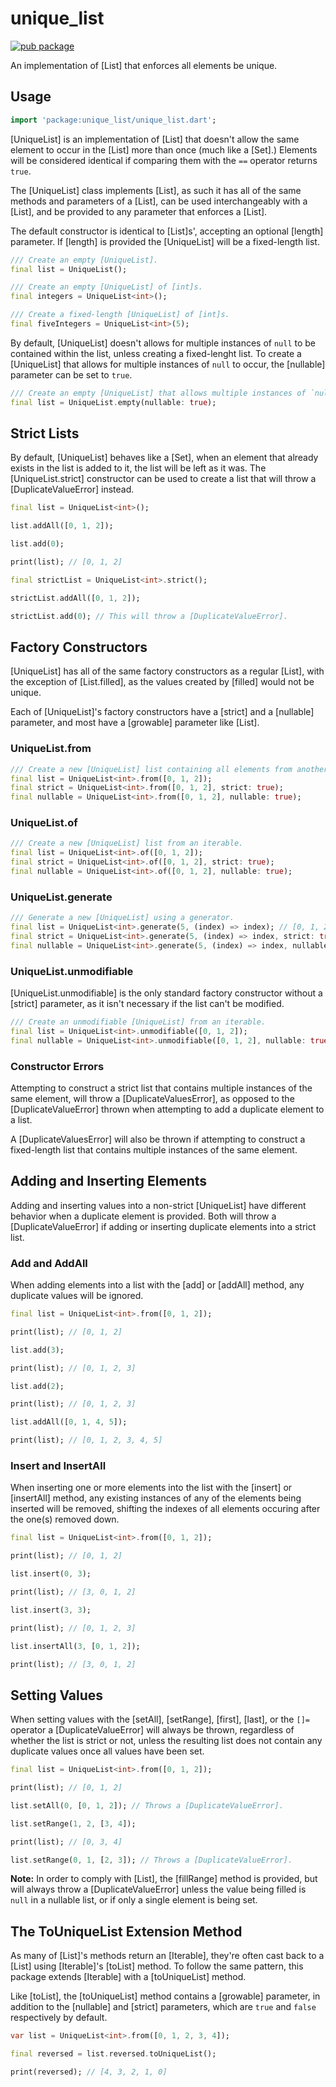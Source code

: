 # unique_list

[![pub package](https://img.shields.io/pub/v/unique_list.svg)](https://pub.dartlang.org/packages/unique_list)

An implementation of [List] that enforces all elements be unique.

## Usage

```dart
import 'package:unique_list/unique_list.dart';
```

[UniqueList] is an implementation of [List] that doesn't allow the same element
to occur in the [List] more than once (much like a [Set].) Elements will be
considered identical if comparing them with the `==` operator returns `true`.

The [UniqueList] class implements [List], as such it has all of the same methods
and parameters of a [List], can be used interchangeably with a [List], and be
provided to any parameter that enforces a [List].

The default constructor is identical to [List]s', accepting an optional [length]
parameter. If [length] is provided the [UniqueList] will be a fixed-length list.

```dart
/// Create an empty [UniqueList].
final list = UniqueList();

/// Create an empty [UniqueList] of [int]s.
final integers = UniqueList<int>();

/// Create a fixed-length [UniqueList] of [int]s.
final fiveIntegers = UniqueList<int>(5);
```

By default, [UniqueList] doesn't allows for multiple instances of `null` to be
contained within the list, unless creating a fixed-lenght list. To create a
[UniqueList] that allows for multiple instances of `null` to occur, the [nullable]
parameter can be set to `true`.

```dart
/// Create an empty [UniqueList] that allows multiple instances of `null`.
final list = UniqueList.empty(nullable: true);
```

## Strict Lists

By default, [UniqueList] behaves like a [Set], when an element that already exists
in the list is added to it, the list will be left as it was. The [UniqueList.strict]
constructor can be used to create a list that will throw a [DuplicateValueError]
instead.

```dart
final list = UniqueList<int>();

list.addAll([0, 1, 2]);

list.add(0);

print(list); // [0, 1, 2]

final strictList = UniqueList<int>.strict();

strictList.addAll([0, 1, 2]);

strictList.add(0); // This will throw a [DuplicateValueError].
```

## Factory Constructors

[UniqueList] has all of the same factory constructors as a regular [List], with
the exception of [List.filled], as the values created by [filled] would not be
unique.

Each of [UniqueList]'s factory constructors have a [strict] and a [nullable]
parameter, and most have a [growable] parameter like [List].

### UniqueList.from

```dart
/// Create a new [UniqueList] list containing all elements from another list.
final list = UniqueList<int>.from([0, 1, 2]);
final strict = UniqueList<int>.from([0, 1, 2], strict: true);
final nullable = UniqueList<int>.from([0, 1, 2], nullable: true);
```

### UniqueList.of

```dart
/// Create a new [UniqueList] list from an iterable.
final list = UniqueList<int>.of([0, 1, 2]);
final strict = UniqueList<int>.of([0, 1, 2], strict: true);
final nullable = UniqueList<int>.of([0, 1, 2], nullable: true);
```

### UniqueList.generate

```dart
/// Generate a new [UniqueList] using a generator.
final list = UniqueList<int>.generate(5, (index) => index); // [0, 1, 2, 3, 4]
final strict = UniqueList<int>.generate(5, (index) => index, strict: true);
final nullable = UniqueList<int>.generate(5, (index) => index, nullable: true);
```

### UniqueList.unmodifiable

[UniqueList.unmodifiable] is the only standard factory constructor without a [strict]
parameter, as it isn't necessary if the list can't be modified.

```dart
/// Create an unmodifiable [UniqueList] from an iterable.
final list = UniqueList<int>.unmodifiable([0, 1, 2]);
final nullable = UniqueList<int>.unmodifiable([0, 1, 2], nullable: true);
```

### Constructor Errors

Attempting to construct a strict list that contains multiple instances of the same
element, will throw a [DuplicateValuesError], as opposed to the [DuplicateValueError]
thrown when attempting to add a duplicate element to a list.

A [DuplicateValuesError] will also be thrown if attempting to construct a fixed-length
list that contains multiple instances of the same element.

## Adding and Inserting Elements

Adding and inserting values into a non-strict [UniqueList] have different behavior
when a duplicate element is provided. Both will throw a [DuplicateValueError]
if adding or inserting duplicate elements into a strict list.

### Add and AddAll

When adding elements into a list with the [add] or [addAll] method, any duplicate
values will be ignored.

```dart
final list = UniqueList<int>.from([0, 1, 2]);

print(list); // [0, 1, 2]

list.add(3);

print(list); // [0, 1, 2, 3]

list.add(2);

print(list); // [0, 1, 2, 3]

list.addAll([0, 1, 4, 5]);

print(list); // [0, 1, 2, 3, 4, 5]
```

### Insert and InsertAll

When inserting one or more elements into the list with the [insert] or [insertAll]
method, any existing instances of any of the elements being inserted will be removed,
shifting the indexes of all elements occuring after the one(s) removed down.

```dart
final list = UniqueList<int>.from([0, 1, 2]);

print(list); // [0, 1, 2]

list.insert(0, 3);

print(list); // [3, 0, 1, 2]

list.insert(3, 3);

print(list); // [0, 1, 2, 3]

list.insertAll(3, [0, 1, 2]);

print(list); // [3, 0, 1, 2]
```

## Setting Values

When setting values with the [setAll], [setRange], [first], [last], or the `[]=`
operator a [DuplicateValueError] will always be thrown, regardless of whether the
list is strict or not, unless the resulting list does not contain any duplicate
values once all values have been set.

```dart
final list = UniqueList<int>.from([0, 1, 2]);

print(list); // [0, 1, 2]

list.setAll(0, [0, 1, 2]); // Throws a [DuplicateValueError].

list.setRange(1, 2, [3, 4]);

print(list); // [0, 3, 4]

list.setRange(0, 1, [2, 3]); // Throws a [DuplicateValueError].
```

__Note:__ In order to comply with [List], the [fillRange] method is provided, but
will always throw a [DuplicateValueError] unless the value being filled is `null`
in a nullable list, or if only a single element is being set.

## The ToUniqueList Extension Method

As many of [List]'s methods return an [Iterable], they're often cast back to a
[List] using [Iterable]'s [toList] method. To follow the same pattern, this package
extends [Iterable] with a [toUniqueList] method.

Like [toList], the [toUniqueList] method contains a [growable] parameter, in
addition to the [nullable] and [strict] parameters, which are `true` and `false`
respectively by default.

```dart
var list = UniqueList<int>.from([0, 1, 2, 3, 4]);

final reversed = list.reversed.toUniqueList();

print(reversed); // [4, 3, 2, 1, 0]
```

